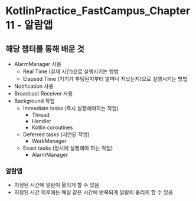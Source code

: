 # KotlinPractice_FastCampus_Chapter11 - 알람앱
## 해당 챕터를 통해 배운 것
  * AlarmManager 사용
    * Real Time (실제 시간)으로 실행시키는 방법
    * Elapsed Time (기기가 부팅된지부터 얼마나 지났는지)으로 실행시키는 방법
  * Notification 사용
  * Broadcast Receiver 사용
  * Background 작업
    * Immediate tasks (즉시 실행해야하는 작업)
      * Thread
      * Handler
      * Kotlin coroutines
    * Deferred tasks (지연된 작업)
      * WorkManager
    * Exact tasks (정시에 실행해야 하는 작업)
      * AlarmManager
### 알람앱
  * 지정된 시간에 알람이 울리게 할 수 있음
  * 지정된 시간 이후에는 매일 같은 시간에 반복되게 알람이 울리게 할 수 있음
